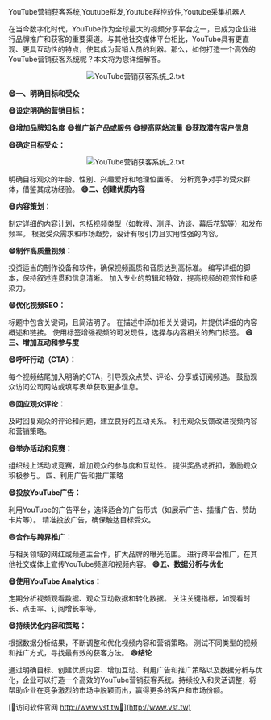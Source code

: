 YouTube营销获客系统,Youtube群发,Youtube群控软件,Youtube采集机器人

在当今数字化时代，YouTube作为全球最大的视频分享平台之一，已成为企业进行品牌推广和获客的重要渠道。与其他社交媒体平台相比，YouTube具有更直观、更具互动性的特点，使其成为营销人员的利器。那么，如何打造一个高效的YouTube营销获客系统呢？本文将为您详细解答。

 <center><img src="https://vst.tw/MP4/tuiguang/png/2.png" alt="YouTube营销获客系统_2.txt"></center>

**😄一、明确目标和受众**

**😄设定明确的营销目标：**

**😄增加品牌知名度**
**😄推广新产品或服务**
**😄提高网站流量**
**😄获取潜在客户信息**

**😄确定目标受众：**

 <center><img src="https://vst.tw/MP4/tuiguang/png/7.png" alt="YouTube营销获客系统_2.txt"></center>

明确目标观众的年龄、性别、兴趣爱好和地理位置等。
分析竞争对手的受众群体，借鉴其成功经验。
**😄二、创建优质内容**

**😄内容策划：**

制定详细的内容计划，包括视频类型（如教程、测评、访谈、幕后花絮等）和发布频率。
根据受众需求和市场趋势，设计有吸引力且实用性强的内容。

**😄制作高质量视频：**

投资适当的制作设备和软件，确保视频画质和音质达到高标准。
编写详细的脚本，保持叙述连贯和信息清晰。
加入专业的剪辑和特效，提高视频的观赏性和感染力。

**😄优化视频SEO：**

标题中包含关键词，且简洁明了。
在描述中添加相关关键词，并提供详细的内容概述和链接。
使用标签增强视频的可发现性，选择与内容相关的热门标签。
**😄三、增加互动和参与度**

**😄呼吁行动（CTA）：**

每个视频结尾加入明确的CTA，引导观众点赞、评论、分享或订阅频道。
鼓励观众访问公司网站或填写表单获取更多信息。

**😄回应观众评论：**

及时回复观众的评论和问题，建立良好的互动关系。
利用观众反馈改进视频内容和营销策略。

**😄举办活动和竞赛：**

组织线上活动或竞赛，增加观众的参与度和互动性。
提供奖品或折扣，激励观众积极参与。
四、利用广告和推广策略

**😄投放YouTube广告：**

利用YouTube的广告平台，选择适合的广告形式（如展示广告、插播广告、赞助卡片等）。
精准投放广告，确保触达目标受众。

**😄合作与跨界推广：**

与相关领域的网红或频道主合作，扩大品牌的曝光范围。
进行跨平台推广，在其他社交媒体上宣传YouTube频道和视频内容。
**😄五、数据分析与优化**

**😄使用YouTube Analytics：**

定期分析视频观看数据、观众互动数据和转化数据。
关注关键指标，如观看时长、点击率、订阅增长率等。

**😄持续优化内容和策略：**

根据数据分析结果，不断调整和优化视频内容和营销策略。
测试不同类型的视频和推广方式，寻找最有效的获客方法。
**😄结论**

通过明确目标、创建优质内容、增加互动、利用广告和推广策略以及数据分析与优化，企业可以打造一个高效的YouTube营销获客系统。持续投入和灵活调整，将帮助企业在竞争激烈的市场中脱颖而出，赢得更多的客户和市场份额。


[👻访问软件官网 http://www.vst.tw👻](http://www.vst.tw)
